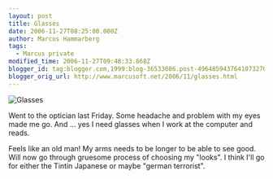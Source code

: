 ```yaml
---
layout: post
title: Glasses
date: 2006-11-27T08:25:00.000Z
author: Marcus Hammarberg
tags:
  - Marcus private
modified_time: 2006-11-27T09:48:33.868Z
blogger_id: tag:blogger.com,1999:blog-36533086.post-4964859437641073270
blogger_orig_url: http://www.marcusoft.net/2006/11/glasses.html
---
```


![Glasses](http://www.eurobru.com/taxitint.gif)

Went to the optician last Friday. Some headache and problem with my eyes made me go. And ... yes I need glasses when I work at the computer and reads.

Feels like an old man! My arms needs to be longer to be able to see good. Will now go through gruesome process of choosing my "looks". I think I'll go for either the Tintin Japanese or maybe "german terrorist".
